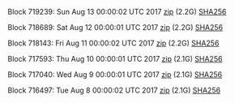 Block 719239: Sun Aug 13 00:00:02 UTC 2017 [zip](https://transfer.sh/bBi0X/bootstrap.dat.20170813.zip) (2.2G) [SHA256](https://transfer.sh/gjj5M/sha256.txt)

Block 718689: Sat Aug 12 00:00:01 UTC 2017 [zip](https://transfer.sh/3Pewx/bootstrap.dat.20170812.zip) (2.2G) [SHA256](https://transfer.sh/U6jLL/sha256.txt)

Block 718143: Fri Aug 11 00:00:02 UTC 2017 [zip](https://transfer.sh/CRGlO/bootstrap.dat.20170811.zip) (2.2G) [SHA256](https://transfer.sh/6Wbzl/sha256.txt)

Block 717593: Thu Aug 10 00:00:01 UTC 2017 [zip](https://transfer.sh/IWCjp/bootstrap.dat.20170810.zip) (2.1G) [SHA256](https://transfer.sh/15UNTa/sha256.txt)

Block 717040: Wed Aug  9 00:00:01 UTC 2017 [zip](https://transfer.sh/NYg9f/bootstrap.dat.20170809.zip) (2.1G) [SHA256](https://transfer.sh/ExMjP/sha256.txt)

Block 716497: Tue Aug  8 00:00:02 UTC 2017 [zip](https://transfer.sh/BEsDv/bootstrap.dat.20170808.zip) (2.1G) [SHA256](https://transfer.sh/SZ95X/sha256.txt)
